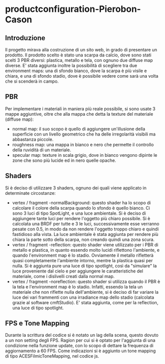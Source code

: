 # productconfiguration-Pierobon-Cason
## Introduzione
Il progetto mirava alla costruzione di un sito web, in grado di presentare un prodotto. 
Il prodotto scelto è stato una scarpa da calcio, dove sono stati scelti 3 PBR diversi: plastica, metallo e tela, con ognuno due diffuse map diverse.
E' stata aggiunta inoltre la possibilità di scegliere tra due environment maps: una di sfondo bianco, dove la scarpa è più visile e chiara, e una di
sfondo stadio, dove è possibile vedere come sarà una volta che si scenderà in campo.
## PBR
Per implementare i materiali in maniera più reale possibile, si sono usate 3 mappe aggiuntive, 
oltre che alla mappa che detta la texture del materiale (diffuse map):
  - normal map: il suo scopo è quello di aggiungere un'illusione della superficie con un livello 
  geometrico che ha delle irregolarità visibili ma abbastanza piccole.
  - roughness map: una mappa in bianco e nero che permette il controllo della ruvidità di un materiale. 
  - specular map: texture in scala grigio, dove in bianco vengono dipinte le zone che sono più lucide ed in nero quelle opache.
## Shaders
Si è deciso di utilizzare 3 shaders, ognuno dei quali viene applicato in determinate circostanze:
  - vertex / fragment -normalBackground: questo shader ha lo scopo di calcolare il colore della scarpa quando lo sfondo è quello bianco. Ci sono 3 luci di tipo 
  SpotLight, e una luce ambientale. Si è deciso di aggiungere tante luci per rendere l'oggetto più chiaro possibile. Si è calcolata una BRDF 
  per tutte e 3 le luci, successivamente esse verranno pesate con 0.5, in modo da non rendere l'oggetto troppo chiaro e quindi fastidioso alla vista. 
  La luce ambientale è stata aggiunta per rendere più chiara la parte sotto della scarpa, non creando quindi una zona scura.
  - vertex / fragment -reflection: questo shader viene utilizzato per i PBR di metallo e plastica, in quanto essendo molto lucidi riflettono l'ambiente, e quando
  l'environment map è lo stadio.
  Ovviamente il metallo rifletterà quasi completamente l'ambiente intorno, mentre la plastica quasi per nulla. Si è aggiunta pure una luce di tipo spotlight, 
  così da "simulare" la luce proveniente dal cielo e per aggiungere le caratteristiche del materiale, come i dislivelli creati dalla normal map.
  - vertex / fragment -noreflection: questo shader si utilizza quando il PBR è la tela e l'environment map è lo stadio. Infatti, essendo la tela un materiale
  che non riflette nulla dell'ambiente, si è deciso di far variare la luce dei vari frammenti con una irradiance map dello stadio 
  (calcolata grazie al software cmftStudio). E' stata aggiunta, come per la reflection, una luce di tipo spotlight. 
## FPS e Tone Mapping
Durante la scrittura del codice si è notato un lag della scena, questo dovuto a un non setting degli FPS. Ragion per cui si è optato per l'aggiunta di
una condizione nella funzione update, con lo scopo di dettare la frequenza di aggiornamento a 60 FPS.
Come indicazioni si è aggiunto un tone mapping di tipo ACESFilmicToneMapping, nel codice js. 
